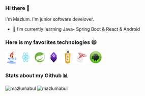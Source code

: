 ### Hi there 👋
I'm Mazlum. I'm junior software develover.
- 🌱 I’m currently learning Java- Spring Boot & React & Android
<h3> Here is my favorites technologies 😄</h3> 
  
<p align="left">

<img src="https://github.com/mazlumabul/mazlumabul/blob/master/logo/java.png" alt="java" width="40" height="40">
<img src="https://github.com/mazlumabul/mazlumabul/blob/master/logo/react.png" alt="react" width="40" height="40"> 
<img src="https://github.com/mazlumabul/mazlumabul/blob/master/logo/spring.png" alt="spring" width="40" height="40">
<img src="https://github.com/mazlumabul/mazlumabul/blob/master/logo/bootstrap.png" alt="bootstrap" width="40" height="40">
<img src="https://github.com/mazlumabul/mazlumabul/blob/master/logo/javascript.png" alt="javascript" width="40" height="40">
<img src="https://github.com/mazlumabul/mazlumabul/blob/master/logo/sql.png" alt="javascript" width="40" height="40">
<img src="https://github.com/mazlumabul/mazlumabul/blob/master/logo/android.png" alt="javascript" width="40" height="40">


<h3> Stats about my Github 📊 </h3>

<span align='left'><img src="https://github-readme-stats.vercel.app/api/top-langs/?username=mazlumabul&layout=compact&hide=html" alt="mazlumabul" /></span><span>&nbsp;<img src="https://github-readme-stats.vercel.app/api?username=mazlumabul&show_icons=true" alt="mazlumabul" /></span>  